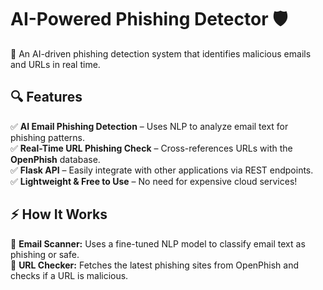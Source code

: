 # AI-Powered Phishing Detector 🛡️

🚀 An AI-driven phishing detection system that identifies malicious emails and URLs in real time.

## 🔍 Features
✅ **AI Email Phishing Detection** – Uses NLP to analyze email text for phishing patterns.  
✅ **Real-Time URL Phishing Check** – Cross-references URLs with the **OpenPhish** database.  
✅ **Flask API** – Easily integrate with other applications via REST endpoints.  
✅ **Lightweight & Free to Use** – No need for expensive cloud services!  

## ⚡ How It Works
🔹 **Email Scanner:** Uses a fine-tuned NLP model to classify email text as phishing or safe.  
🔹 **URL Checker:** Fetches the latest phishing sites from OpenPhish and checks if a URL is malicious. 
